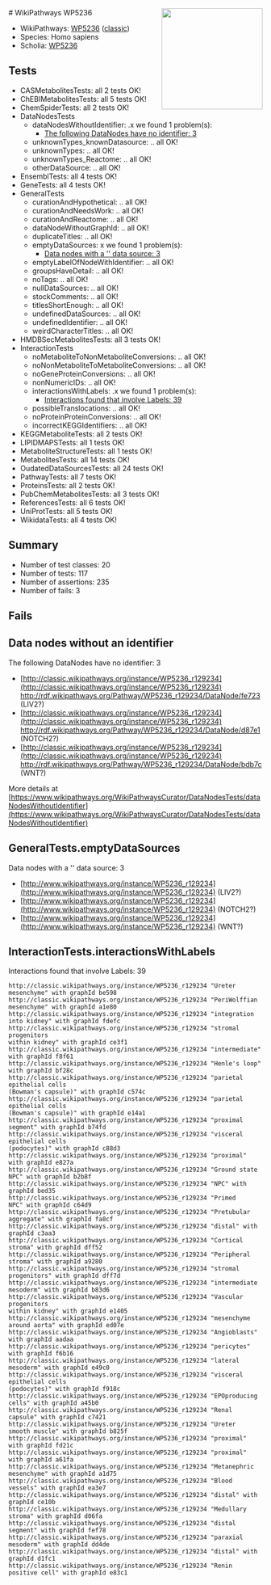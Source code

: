 <img style="float: right; width: 200px" src="https://upload.wikimedia.org/wikipedia/commons/thumb/8/83/Wplogo_with_text_500.png/640px-Wplogo_with_text_500.png" />
# WikiPathways WP5236

* WikiPathways: [WP5236](https://wikipathways.org/pathways/WP5236) ([classic](https://classic.wikipathways.org/instance/WP5236))
* Species: Homo sapiens
* Scholia: [WP5236](https://scholia.toolforge.org/wikipathways/WP5236)
## Tests
* CASMetabolitesTests: all 2 tests OK!
* ChEBIMetabolitesTests: all 5 tests OK!
* ChemSpiderTests: all 2 tests OK!
* DataNodesTests
    * dataNodesWithoutIdentifier: .x we found 1 problem(s):
        * [The following DataNodes have no identifier: 3](#d2d32fa2)
    * unknownTypes_knownDatasource: .. all OK!
    * unknownTypes: .. all OK!
    * unknownTypes_Reactome: .. all OK!
    * otherDataSource: .. all OK!
* EnsemblTests: all 4 tests OK!
* GeneTests: all 4 tests OK!
* GeneralTests
    * curationAndHypothetical: .. all OK!
    * curationAndNeedsWork: .. all OK!
    * curationAndReactome: .. all OK!
    * dataNodeWithoutGraphId: .. all OK!
    * duplicateTitles: .. all OK!
    * emptyDataSources: x we found 1 problem(s):
        * [Data nodes with a '' data source: 3](#3d121fce)
    * emptyLabelOfNodeWithIdentifier: .. all OK!
    * groupsHaveDetail: .. all OK!
    * noTags: .. all OK!
    * nullDataSources: .. all OK!
    * stockComments: .. all OK!
    * titlesShortEnough: .. all OK!
    * undefinedDataSources: .. all OK!
    * undefinedIdentifier: .. all OK!
    * weirdCharacterTitles: .. all OK!
* HMDBSecMetabolitesTests: all 3 tests OK!
* InteractionTests
    * noMetaboliteToNonMetaboliteConversions: .. all OK!
    * noNonMetaboliteToMetaboliteConversions: .. all OK!
    * noGeneProteinConversions: .. all OK!
    * nonNumericIDs: .. all OK!
    * interactionsWithLabels: .x we found 1 problem(s):
        * [Interactions found that involve Labels: 39](#fe97a8ff)
    * possibleTranslocations: .. all OK!
    * noProteinProteinConversions: .. all OK!
    * incorrectKEGGIdentifiers: .. all OK!
* KEGGMetaboliteTests: all 2 tests OK!
* LIPIDMAPSTests: all 1 tests OK!
* MetaboliteStructureTests: all 1 tests OK!
* MetabolitesTests: all 14 tests OK!
* OudatedDataSourcesTests: all 24 tests OK!
* PathwayTests: all 7 tests OK!
* ProteinsTests: all 2 tests OK!
* PubChemMetabolitesTests: all 3 tests OK!
* ReferencesTests: all 6 tests OK!
* UniProtTests: all 5 tests OK!
* WikidataTests: all 4 tests OK!


## Summary

* Number of test classes: 20
* Number of tests: 117
* Number of assertions: 235
* Number of fails: 3

## Fails

<a name="d2d32fa2" />

## Data nodes without an identifier

The following DataNodes have no identifier: 3

* [http://classic.wikipathways.org/instance/WP5236_r129234](http://classic.wikipathways.org/instance/WP5236_r129234) http://rdf.wikipathways.org/Pathway/WP5236_r129234/DataNode/fe723 (LIV2?)
* [http://classic.wikipathways.org/instance/WP5236_r129234](http://classic.wikipathways.org/instance/WP5236_r129234) http://rdf.wikipathways.org/Pathway/WP5236_r129234/DataNode/d87e1 (NOTCH2?)
* [http://classic.wikipathways.org/instance/WP5236_r129234](http://classic.wikipathways.org/instance/WP5236_r129234) http://rdf.wikipathways.org/Pathway/WP5236_r129234/DataNode/bdb7c (WNT?)


More details at [https://www.wikipathways.org/WikiPathwaysCurator/DataNodesTests/dataNodesWithoutIdentifier](https://www.wikipathways.org/WikiPathwaysCurator/DataNodesTests/dataNodesWithoutIdentifier)

<a name="3d121fce" />

## GeneralTests.emptyDataSources

Data nodes with a '' data source: 3

* [http://www.wikipathways.org/instance/WP5236_r129234](http://www.wikipathways.org/instance/WP5236_r129234) (LIV2?)
* [http://www.wikipathways.org/instance/WP5236_r129234](http://www.wikipathways.org/instance/WP5236_r129234) (NOTCH2?)
* [http://www.wikipathways.org/instance/WP5236_r129234](http://www.wikipathways.org/instance/WP5236_r129234) (WNT?)


<a name="fe97a8ff" />

## InteractionTests.interactionsWithLabels

Interactions found that involve Labels: 39
```
http://classic.wikipathways.org/instance/WP5236_r129234 "Ureter
mesenchyme" with graphId be598
http://classic.wikipathways.org/instance/WP5236_r129234 "PeriWolffian
mesenchyme" with graphId a1e80
http://classic.wikipathways.org/instance/WP5236_r129234 "integration 
into kidney" with graphId fdefc
http://classic.wikipathways.org/instance/WP5236_r129234 "stromal
progenitors
within kidney" with graphId ce3f1
http://classic.wikipathways.org/instance/WP5236_r129234 "intermediate" with graphId f8f61
http://classic.wikipathways.org/instance/WP5236_r129234 "Henle's loop" with graphId bf28c
http://classic.wikipathways.org/instance/WP5236_r129234 "parietal
epithelial cells
(Bowman's capsule)" with graphId c574c
http://classic.wikipathways.org/instance/WP5236_r129234 "parietal
epithelial cells
(Bowman's capsule)" with graphId e14a1
http://classic.wikipathways.org/instance/WP5236_r129234 "proximal segment" with graphId b74fd
http://classic.wikipathways.org/instance/WP5236_r129234 "visceral 
epithelial cells
(podocytes)" with graphId c88d3
http://classic.wikipathways.org/instance/WP5236_r129234 "proximal" with graphId e827a
http://classic.wikipathways.org/instance/WP5236_r129234 "Ground state
NPC" with graphId b2b8f
http://classic.wikipathways.org/instance/WP5236_r129234 "NPC" with graphId bed35
http://classic.wikipathways.org/instance/WP5236_r129234 "Primed
NPC" with graphId c64d9
http://classic.wikipathways.org/instance/WP5236_r129234 "Pretubular
aggregate" with graphId fa8cf
http://classic.wikipathways.org/instance/WP5236_r129234 "distal" with graphId c3aa3
http://classic.wikipathways.org/instance/WP5236_r129234 "Cortical stroma" with graphId dff52
http://classic.wikipathways.org/instance/WP5236_r129234 "Peripheral stroma" with graphId a9280
http://classic.wikipathways.org/instance/WP5236_r129234 "stromal
progenitors" with graphId dff7d
http://classic.wikipathways.org/instance/WP5236_r129234 "intermediate
mesoderm" with graphId b83d6
http://classic.wikipathways.org/instance/WP5236_r129234 "Vascular progenitors
within kidney" with graphId e1405
http://classic.wikipathways.org/instance/WP5236_r129234 "mesenchyme
around aorta" with graphId ed07e
http://classic.wikipathways.org/instance/WP5236_r129234 "Angioblasts" with graphId aadaa
http://classic.wikipathways.org/instance/WP5236_r129234 "pericytes" with graphId f6b16
http://classic.wikipathways.org/instance/WP5236_r129234 "lateral
mesoderm" with graphId e49c0
http://classic.wikipathways.org/instance/WP5236_r129234 "visceral 
epithelial cells
(podocytes)" with graphId f918c
http://classic.wikipathways.org/instance/WP5236_r129234 "EPOproducing
cells" with graphId a45b0
http://classic.wikipathways.org/instance/WP5236_r129234 "Renal capsule" with graphId c7421
http://classic.wikipathways.org/instance/WP5236_r129234 "Ureter
smooth muscle" with graphId b825f
http://classic.wikipathways.org/instance/WP5236_r129234 "proximal" with graphId fd21c
http://classic.wikipathways.org/instance/WP5236_r129234 "proximal" with graphId a61fa
http://classic.wikipathways.org/instance/WP5236_r129234 "Metanephric
mesenchyme" with graphId a1d75
http://classic.wikipathways.org/instance/WP5236_r129234 "Blood vessels" with graphId ea3e7
http://classic.wikipathways.org/instance/WP5236_r129234 "distal" with graphId ce10b
http://classic.wikipathways.org/instance/WP5236_r129234 "Medullary stroma" with graphId d06fa
http://classic.wikipathways.org/instance/WP5236_r129234 "distal segment" with graphId fef78
http://classic.wikipathways.org/instance/WP5236_r129234 "paraxial
mesoderm" with graphId dd4de
http://classic.wikipathways.org/instance/WP5236_r129234 "distal" with graphId d1fc1
http://classic.wikipathways.org/instance/WP5236_r129234 "Renin positive cell" with graphId e83c1
```

